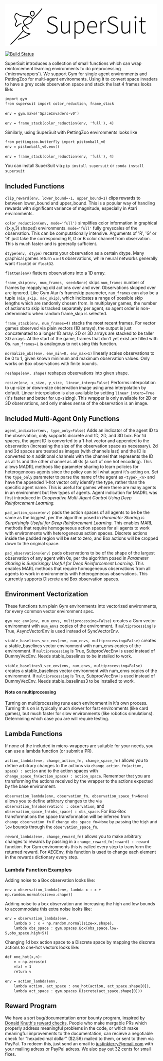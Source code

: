 <img src="SuperSuit_Text.png" width="500px"/>

[![Build Status](https://travis-ci.com/PettingZoo-Team/SuperSuit.svg?branch=master)](https://travis-ci.com/PettingZoo-Team/SuperSuit)

SuperSuit introduces a collection of small functions which can wrap reinforcement learning environments to do preprocessing ('microwrappers').
We support Gym for single agent environments and PettingZoo for multi-agent environments. Using it to convert space invaders to have a grey scale observation space and stack the last 4 frames looks like:

```
import gym
from supersuit import color_reduction, frame_stack

env = gym.make('SpaceInvaders-v0')

env = frame_stack(color_reduction(env, 'full'), 4)
```

Similarly, using SuperSuit with PettingZoo environments looks like

```
from pettingzoo.butterfly import pistonball_v0
env = pistonball_v0.env()

env = frame_stack(color_reduction(env, 'full'), 4)
```

You can install SuperSuit via `pip install supersuit` or `conda install supersuit`

## Included Functions

`clip_reward(env, lower_bound=-1, upper_bound=1)` clips rewards to between lower_bound and upper_bound. This is a popular way of handling rewards with significant variance of magnitude, especially in Atari environments.

`color_reduction(env, mode='full')` simplifies color information in graphical ((x,y,3) shaped) environments. `mode='full'` fully greyscales of the observation. This can be computationally intensive. Arguments of 'R', 'G' or 'B' just take the corresponding R, G or B color channel from observation. This is much faster and is generally sufficient.

`dtype(env, dtype)` recasts your observation as a certain dtype. Many graphical games return `uint8` observations, while neural networks generally want `float16` or `float32`.

`flatten(env)` flattens observations into a 1D array.

`frame_skip(env, num_frames, seed=None)` skips `num_frames` number of frames by reapplying old actions over and over. Observations skipped over are ignored. Like Gym Atari's frameskip parameter, `num_frames` can also be a tuple `(min_skip, max_skip)`, which indicates a range of possible skip lengths which are randomly chosen from. In multiplayer games, the number of actions to skip is tracked separately per agent, so agent order is non-deterministic when random frame_skip is selected.

`frame_stack(env, num_frames=4)` stacks the most recent frames. For vector games observed via plain vectors (1D arrays), the output is just concatenated to a longer 1D array. 2D or 3D arrays are stacked to be taller 3D arrays. At the start of the game, frames that don't yet exist are filled with 0s. `num_frames=1` is analogous to not using this function.

`normalize_obs(env, env_min=0, env_max=1)` linearly scales observations to be 0 to 1, given known minimum and maximum observation values. Only works on Box observations with finite bounds.

`reshape(env, shape)` reshapes observations into given shape.

`resize(env, x_size, y_size, linear_interp=False)` Performs interpolation to up-size or down-size observation image using area interpolation by default. Linear interpolation is also available by setting `linear_interp=True` (it's faster and better for up-sizing). This wrapper is only available for 2D or 3D observations, and only makes sense of the observation is an image.


## Included Multi-Agent Only Functions

`agent_indicator(env, type_only=False)` Adds an indicator of the agent ID to the observation, only supports discrete and 1D, 2D, and 3D box. For 1d spaces, the agent ID is converted to a 1-hot vector and appended to the observation (increasing the size of the observation space as necessary). 2d and 3d spaces are treated as images (with channels last) and the ID is converted to *n* additional channels with the channel that represents the ID as all 1s and the other channel as all 0s (a sort of one hot encoding). This allows MADRL methods like parameter sharing to learn policies for heterogeneous agents since the policy can tell what agent it's acting on. Set the `type_only` parameter to parse the name of the agent as `<type>_<n>` and have the appended 1-hot vector only identify the type, rather than the specific agent name. This is useful for games where there are many agents in an environment but few types of agents. Agent indication for MADRL was first introduced in *Cooperative Multi-Agent Control Using Deep Reinforcement Learning.*

`pad_action_space(env)` pads the action spaces of all agents to be be the same as the biggest, per the algorithm posed in *Parameter Sharing is Surprisingly Useful for Deep Reinforcement Learning*.  This enables MARL methods that require homogeneous action spaces for all agents to work with environments with heterogeneous action spaces. Discrete actions inside the padded region will be set to zero, and Box actions will be cropped down to the original space.

`pad_observations(env)` pads observations to be of the shape of the largest observation of any agent with 0s, per the algorithm posed in *Parameter Sharing is Surprisingly Useful for Deep Reinforcement Learning*. This enables MARL methods that require homogeneous observations from all agents to work in environments with heterogeneous observations. This currently supports Discrete and Box observation spaces.

## Environment Vectorization

These functions turn plain Gym environments into vectorized environments, for every common vector environment spec.

`gym_vec_env(env, num_envs, multiprocessing=False)` creates a Gym vector environment with `num_envs` copies of the environment. If `multiprocessing` is True, AsyncVectorEnv is used instead of SyncVectorEnv.

`stable_baselines_vec_env(env, num_envs, multiprocessing=False)` creates a stable_baselines vector environment with num_envs copies of the environment. If `multiprocessing` is True, SubprocVecEnv is used instead of DummyVecEnv. Needs stable_baselines to be installed to work.

`stable_baselines3_vec_env(env, num_envs, multiprocessing=False)` creates a stable_baselines vector environment with num_envs copies of the environment. If `multiprocessing` is True, SubprocVecEnv is used instead of DummyVecEnv. Needs stable_baselines3 to be installed to work.

#### Note on multiprocessing
Turning on multiprocessing runs each environment in it's own process. Turning this on is typically much slower for fast environments (like card games), but much faster for slow environments (like robotics simulations). Determining which case you are will require testing.

## Lambda Functions

If none of the included in micro-wrappers are suitable for your needs, you can use a lambda function (or submit a PR).

`action_lambda(env, change_action_fn, change_space_fn)` allows you to define arbitrary changes to the actions via `change_action_fn(action, space) : action` and to the action spaces with `change_space_fn(action_space) : action_space`. Remember that you are transforming the actions received by the wrapper to the actions expected by the base environment.

`observation_lambda(env, observation_fn, observation_space_fn=None)` allows you to define arbitrary changes to the via `observation_fn(observation) : observation`, and `observation_space_fn(obs_space) : obs_space`. For Box-Box transformations the space transformation will be inferred from `change_observation_fn` if `change_obs_space_fn=None` by passing the `high` and `low` bounds through the `observation_space_fn`.

`reward_lambda(env, change_reward_fn)` allows you to make arbitrary changes to rewards by passing in a `change_reward_fn(reward) : reward` function. For Gym environments this is called every step to transform the returned reward. For AECEnv, this function is used to change each element in the rewards dictionary every step.

### Lambda Function Examples

Adding noise to a Box observation looks like:

```
env = observation_lambda(env, lambda x : x + np.random.normal(size=x.shape))
```

Adding noise to a box observation and increasing the high and low bounds to accommodate this extra noise looks like:

```
env = observation_lambda(env,
    lambda x : x + np.random.normal(size=x.shape),
    lambda obs_space : gym.spaces.Box(obs_space.low-5,obs_space.high+5))
```

Changing 1d box action space to a Discrete space by mapping the discrete actions to one-hot vectors looks like:

```
def one_hot(x,n):
    v = np.zeros(n)
    v[x] = 1
    return v

env = action_lambda(env,
    lambda action, act_space : one_hot(action, act_space.shape[0]),
    lambda act_space : gym.spaces.Discrete(act_space.shape[0]))
```

## Reward Program

We have a sort bug/documentation error bounty program, inspired by [Donald Knuth's reward checks](https://en.wikipedia.org/wiki/Knuth_reward_check). People who make mergable PRs which properly address meaningful problems in the code, or which make meaningful improvements to the documentation, can recieve a negotiable check for "hexadecimal dollar" ($2.56) mailed to them, or sent to them via PayPal. To redeem this, just send an email to justinkterry@gmail.com with your mailing adress or PayPal adress. We also pay out 32 cents for small fixes.
